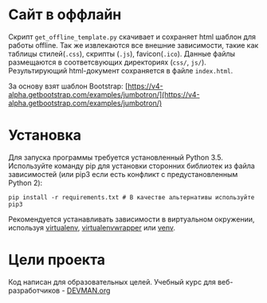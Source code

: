 # Сайт в оффлайн

Скрипт ```get_offline_template.py``` скачивает и сохраняет html шаблон для работы offline. Так же извлекаются все внешние зависимости, такие как таблицы стилей(```.css```), скрипты (```.js```), favicon(```.ico```). Данные файлы размещаются в соответсвующих директориях (```css/```, ```js/```). Результирующий  html-документ сохраняется в файле ```index.html```.   

За основу взят шаблон Bootstrap: [https://v4-alpha.getbootstrap.com/examples/jumbotron/](https://v4-alpha.getbootstrap.com/examples/jumbotron/)

# Установка

Для запуска программы требуется установленный Python 3.5.  
Используйте команду pip для установки сторонних библиотек из файла зависимостей (или pip3 если есть конфликт с предустановленным Python 2):
```
pip install -r requirements.txt # В качестве альтернативы используйте pip3
```
Рекомендуется устанавливать зависимости в виртуальном окружении, используя [virtualenv](https://github.com/pypa/virtualenv), [virtualenvwrapper](https://pypi.python.org/pypi/virtualenvwrapper) или [venv](https://docs.python.org/3/library/venv.html).


# Цели проекта

Код написан для образовательных целей. Учебный курс для веб-разработчиков - [DEVMAN.org](https://devman.org)

